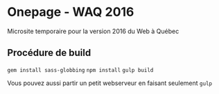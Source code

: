 # Onepage - WAQ 2016

Microsite temporaire pour la version 2016 du Web à Québec

## Procédure de build

`gem install sass-globbing`
`npm install`
`gulp build`

Vous pouvez aussi partir un petit webserveur en faisant seulement `gulp`


